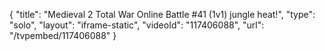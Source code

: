 {
    "title": "Medieval 2 Total War Online Battle #41 (1v1)  jungle heat!",
    "type": "solo",
    "layout": "iframe-static",
    "videoId": "117406088",
    "url": "\/tvpembed\/117406088"
}